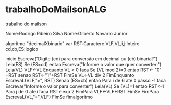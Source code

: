 # trabalhoDoMailsonALG
 trabalho do mailson
 
Nome:Rodrigo Ribeiro Silva
Nome:Gilberto Navarro Junior


algoritmo "decimalXbinario"
var
   RST:Caractere
   VLF,VL,i,j:Inteiro
   cd,cb,ES:logico


   
   

inicio
      Escreva("Digite (cd) para conversão em decimal ou (cb) binaria?")
      Leia(ES)
      Se (ES=cd) entao
         Escreva("Informe o valor que quer converter:")
         Leia(VL)
         VLF<-VL
         Enquanto VL > 0  faca
                  Se (VL mod 2)=0 entao
                     RST<- "0" +RST
                  senao
                     RST<-"1"+RST
                  FimSe
                  VL<-VL div 2
         FimEnquanto
         EscrevaL(VLF,"=", RST)
         Senao
              (ES=cb) entao
            Para i de 6 ate 0 passo -1 faca
                 Escreva("Informe o valor para converter")
                 Leia(VL)
               Se (VL)=1 entao
                 RST<-1
                 Para j de 0 ate i faca
                      RST<-exp 2
                 FimPara
                 VLF<-VLF+RST
               FimSe
            FimPara
            EscrevaL(VL,"=",VLF)
         FimSe
fimalgoritmo
